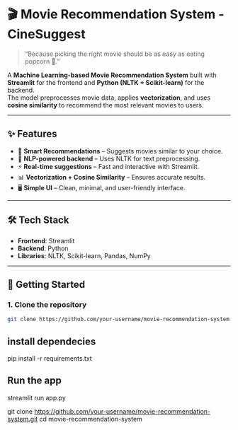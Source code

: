 # 🎬 Movie Recommendation System  - CineSuggest

> “Because picking the right movie should be as easy as eating popcorn 🍿.”  

A **Machine Learning-based Movie Recommendation System** built with **Streamlit** for the frontend and **Python (NLTK + Scikit-learn)** for the backend.  
The model preprocesses movie data, applies **vectorization**, and uses **cosine similarity** to recommend the most relevant movies to users.  

---

## ✨ Features  
- 🎥 **Smart Recommendations** – Suggests movies similar to your choice.  
- 🧠 **NLP-powered backend** – Uses NLTK for text preprocessing.  
- ⚡ **Real-time suggestions** – Fast and interactive with Streamlit.  
- 📊 **Vectorization + Cosine Similarity** – Ensures accurate results.  
- 🖥️ **Simple UI** – Clean, minimal, and user-friendly interface.  

---

## 🛠 Tech Stack  
- **Frontend**: Streamlit  
- **Backend**: Python  
- **Libraries**: NLTK, Scikit-learn, Pandas, NumPy  

---

## 🚀 Getting Started  

### 1. Clone the repository  
```bash
git clone https://github.com/your-username/movie-recommendation-system.git && cd movie-recommendation-system
```

## install dependecies 
pip install -r requirements.txt

## Run the app
streamlit run app.py


git clone https://github.com/your-username/movie-recommendation-system.git
cd movie-recommendation-system
